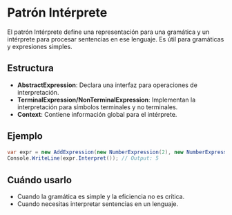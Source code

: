 # Patrón Intérprete

El patrón Intérprete define una representación para una gramática y un intérprete para procesar sentencias en ese lenguaje. Es útil para gramáticas y expresiones simples.

## Estructura

- **AbstractExpression**: Declara una interfaz para operaciones de interpretación.
- **TerminalExpression/NonTerminalExpression**: Implementan la interpretación para símbolos terminales y no terminales.
- **Context**: Contiene información global para el intérprete.

## Ejemplo

```csharp
var expr = new AddExpression(new NumberExpression(2), new NumberExpression(3));
Console.WriteLine(expr.Interpret()); // Output: 5
```

## Cuándo usarlo

- Cuando la gramática es simple y la eficiencia no es crítica.
- Cuando necesitas interpretar sentencias en un lenguaje.
